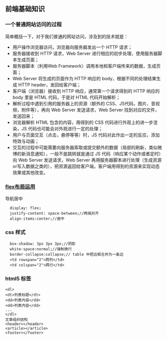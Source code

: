 ## 前端基础知识
### 一个普通网站访问的过程
简单概括一下，对于我们普通的网站访问，涉及到的技术就是：

* 用户操作浏览器访问，浏览器向服务器发出一个 HTTP 请求；
* 服务器接收到 HTTP 请求，Web Server 进行相应的初步处理，使用服务器脚本生成页面；
* 服务器脚本（利用Web Framework）调用本地和客户端传来的数据，生成页面；
* Web Server 将生成的页面作为 HTTP 响应的 body，根据不同的处理结果生成 HTTP header，发回给客户端；
* 客户端（浏览器）接收到 HTTP 响应，通常第一个请求得到的 HTTP 响应的 body 里是 HTML 代码，于是对 HTML 代码开始解析；
* 解析过程中遇到引用的服务器上的资源（额外的 CSS、JS代码，图片、音视频，附件等），再向 Web Server 发送请求，Web Server 找到对应的文件，发送回来；
* 浏览器解析 HTML 包含的内容，用得到的 CSS 代码进行外观上的进一步渲染，JS 代码也可能会对外观进行一定的处理；
* 用户与页面交互（点击，悬停等等）时，JS 代码对此作出一定的反应，添加特效与动画；
* 交互的过程中可能需要向服务器索取或提交额外的数据（局部的刷新，类似微博的新消息通知），一般不是跳转就是通过 JS 代码（响应某个动作或者定时）向 Web Server 发送请求，Web Server 再用服务器脚本进行处理（生成资源or写入数据之类的），把资源返回给客户端，客户端用得到的资源来实现动态效果或其他改变。

### [flex布局运用][1]
导航居中

``` stylus
  display: flex;
  justify-content: space-between;//两端对齐
  align-items:center;//居中
```
### css 样式

``` stylus
  box-shadow: 3px 3px 3px;//阴影
  white-space:normal;//强制换行
  border-collapse:collapse;// table 中把边框合并为一条边
  <td rowspan="2">跨列</td>
  <td colspan="2">跨行</td>
```
### html5 标签

``` stylus
<dl>
<dt>列表标题</dt>
<dd>列表内容</dd>
<dd>列表内容</dd>
...
</dl>
文章组织结构
<header></header>
<article></article>
<footer></footer>
```




  [1]: http://www.ruanyifeng.com/blog/2015/07/flex-grammar.html?utm_source=tuicool